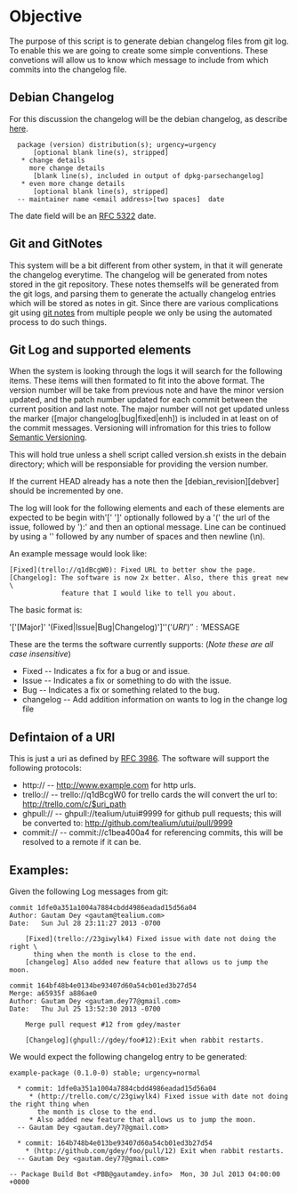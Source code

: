 Objective
======================================================================

The purpose of this script is to generate debian changelog files from git log.
To enable this we are going to create some simple conventions. These convetions
will allow us to know which message to include from which commits into the 
changelog file. 

Debian Changelog
-----------------------------------

For this discussion the changelog will be the debian changelog, as describe 
[here][debcl].


      package (version) distribution(s); urgency=urgency
          [optional blank line(s), stripped]
       * change details
         more change details
          [blank line(s), included in output of dpkg-parsechangelog]
       * even more change details
          [optional blank line(s), stripped]
      -- maintainer name <email address>[two spaces]  date


The date field will be an [RFC 5322][rfc5322] date.


Git and GitNotes
-----------------------------------

This system will be a bit different from other system, in that it will generate
the changelog everytime. The changelog will be generated from notes stored in the
git repository. These notes themselfs will be generated from the git logs, and 
parsing them to generate the actually changelog entries which will be stored
as notes in git. Since there are various complications git using [git notes][gitnotes] from
multiple people we only be using the automated process to do such things.

Git Log and supported elements
-----------------------------------

  When the system is looking through the logs it will search for the following
items. These items will then formated to fit into the above format. The version
number will be take from previous note and have the minor version updated, and the
patch number updated for each commit between the current position and last note.
The major number will not get updated unless the marker ([major changelog|bug|fixed|enh]) is 
included in at least on of the commit messages.  Versioning will infromation for 
this tries to follow [Semantic Versioning][semver].

This will hold true unless a shell script called version.sh exists in the debain 
directory; which will be responsiable for providing the version number. 

If the current HEAD already has a note then the [debian\_revision][debver] should be 
incremented by one. 

The log will look for the following elements and each of these elements are 
expected to be begin with'[' ']' optionally followed by a '(' the url of the issue,
followed by '):' and then an optional message. Line can be continued by using 
a '\' followed by any number of spaces and then newline (\n). 

An example message would look like:

    [Fixed](trello://q1dBcgW0): Fixed URL to better show the page.
    [Changelog]: The software is now 2x better. Also, there this great new \  
                 feature that I would like to tell you about.

The basic format is:

   '['[Major]' '(Fixed|Issue|Bug|Changelog)']''('$URI')'':'$MESSAGE

These are the terms the software currently supports:
(*Note these are all case insensitive*)

   * Fixed     -- Indicates a fix for a bug or and issue.
   * Issue     -- Indicates a fix or something to do with the issue.
   * Bug       -- Indicates a fix or something related to the bug.
   * changelog -- Add addition information on wants to log in the change log file 
   
Defintaion of a URI
-----------------------------------

  This is just a uri as defined by [RFC 3986][rfc3986]. The software will support
  the following protocols:
  
  * http://  -- http://www.example.com
      for http urls.
  * trello:// -- trello://q1dBcgW0
      for trello cards the will convert the url to: 
           http://trello.com/c/$uri_path
  * ghpull:// -- ghpull://tealium/utui#9999
      for github pull requests; this will be converted to:
          http://github.com/tealium/utui/pull/9999
  * commit:// -- commit://c1bea400a4
      for referencing commits, this will be resolved to a remote if it can
      be.


Examples:
-----------------------------------

Given the following Log messages from git:

    commit 1dfe0a351a1004a7884cbdd4986eadad15d56a04
    Author: Gautam Dey <gautam@tealium.com>
    Date:   Sun Jul 28 23:11:27 2013 -0700
    
        [Fixed](trello://23giwylk4) Fixed issue with date not doing the right \
          thing when the month is close to the end.
        [changelog] Also added new feature that allows us to jump the moon.

    commit 164bf48b4e0134be93407d60a54cb01ed3b27d54
    Merge: a65935f a886ae0
    Author: Gautam Dey <gautam.dey77@gmail.com>
    Date:   Thu Jul 25 13:52:30 2013 -0700

        Merge pull request #12 from gdey/master

        [Changelog](ghpull://gdey/foo#12):Exit when rabbit restarts.

We would expect the following changelog entry to be generated:
    
    example-package (0.1.0-0) stable; urgency=normal

      * commit: 1dfe0a351a1004a7884cbdd4986eadad15d56a04
         * (http://trello.com/c/23giwylk4) Fixed issue with date not doing the right thing when
           the month is close to the end. 
         * Also added new feature that allows us to jump the moon. 
      -- Gautam Dey <gautam.dey77@gmail.com> 

      * commit: 164b748b4e013be93407d60a54cb01ed3b27d54
        * (http://github.com/gdey/foo/pull/12) Exit when rabbit restarts. 
      -- Gautam Dey <gautam.dey77@gmail.com> 

    -- Package Build Bot <PBB@gautamdey.info>  Mon, 30 Jul 2013 04:00:00 +0000

    
[debcl]: http://www.debian.org/doc/debian-policy/ch-source.html "Debian Changelog"
[semver]: http://semver.org/spec/v2.0.0-rc.2.html "Semantic Versioning"
[rfc3986]: http://www.faqs.org/rfcs/rfc3986.html "RFC 3986"
[rfc5322]: http://www.faqs.org/rfcs/rfc5322.html "RFC 5322"
[gitnotes]: http://git-scm.com/2010/08/25/notes.html "Git Notes"
[debianver]: http://www.debian.org/doc/debian-policy/ch-controlfields.html#s-f-Version "Debian Versioning"
